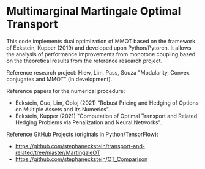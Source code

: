# Multimarginal Martingale Optimal Transport

This code implements dual optimization of MMOT based on the framework of Eckstein, Kupper (2019) and developed upon Python/Pytorch. It allows the analysis of performance improvements from monotone coupling based on the theoretical results from the reference research project.

Reference research project: Hiew, Lim, Pass, Souza "Modularity, Convex conjugates and MMOT" (in development).

Reference papers for the numerical procedure:
- Eckstein, Guo, Lim, Obloj (2021) "Robust Pricing and Hedging of Options on Multiple Assets and Its Numerics".
- Eckstein, Kupper (2021) "Computation of Optimal Transport and Related Hedging Problems via Penalization and Neural Networks".

Reference GitHub Projects (originals in Python/TensorFlow):
- https://github.com/stephaneckstein/transport-and-related/tree/master/MartingaleOT
- https://github.com/stephaneckstein/OT_Comparison

